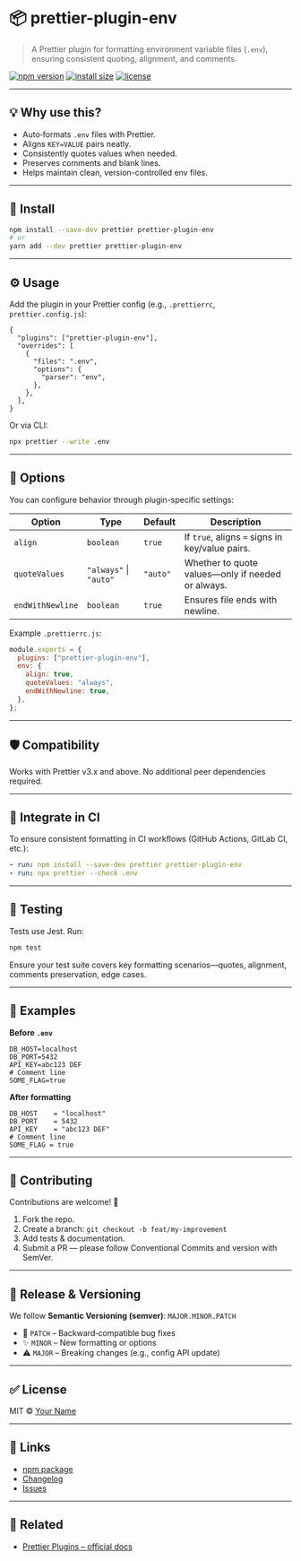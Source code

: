 # 📦 prettier-plugin-env

> A Prettier plugin for formatting environment variable files (`.env`), ensuring consistent quoting, alignment, and comments.

[![npm version](https://img.shields.io/npm/v/prettier-plugin-env.svg)](https://www.npmjs.com/package/prettier-plugin-env)
[![install size](https://img.shields.io/bundlephobia/minzip/prettier-plugin-env)](https://bundlephobia.com/package/prettier-plugin-env)
[![license](https://img.shields.io/npm/l/prettier-plugin-env)](LICENSE)

---

## 💡 Why use this?

- Auto‑formats `.env` files with Prettier.
- Aligns `KEY=VALUE` pairs neatly.
- Consistently quotes values when needed.
- Preserves comments and blank lines.
- Helps maintain clean, version-controlled env files.

---

## 🚀 Install

```bash
npm install --save-dev prettier prettier-plugin-env
# or
yarn add --dev prettier prettier-plugin-env
```

---

## ⚙️ Usage

Add the plugin in your Prettier config (e.g., `.prettierrc`, `prettier.config.js`):

```jsonc
{
  "plugins": ["prettier-plugin-env"],
  "overrides": [
    {
      "files": ".env",
      "options": {
        "parser": "env",
      },
    },
  ],
}
```

Or via CLI:

```bash
npx prettier --write .env
```

---

## 🔧 Options

You can configure behavior through plugin-specific settings:

| Option           | Type                   | Default  | Description                                       |
| ---------------- | ---------------------- | -------- | ------------------------------------------------- |
| `align`          | `boolean`              | `true`   | If `true`, aligns `=` signs in key/value pairs.   |
| `quoteValues`    | `"always"` \| `"auto"` | `"auto"` | Whether to quote values—only if needed or always. |
| `endWithNewline` | `boolean`              | `true`   | Ensures file ends with newline.                   |

Example `.prettierrc.js`:

```js
module.exports = {
  plugins: ["prettier-plugin-env"],
  env: {
    align: true,
    quoteValues: "always",
    endWithNewline: true,
  },
};
```

---

## 🛡️ Compatibility

Works with Prettier v3.x and above. No additional peer dependencies required.

---

## 🔄 Integrate in CI

To ensure consistent formatting in CI workflows (GitHub Actions, GitLab CI, etc.):

```yaml
- run: npm install --save-dev prettier prettier-plugin-env
- run: npx prettier --check .env
```

---

## 🧪 Testing

Tests use Jest. Run:

```bash
npm test
```

Ensure your test suite covers key formatting scenarios—quotes, alignment, comments preservation, edge cases.

---

## 📖 Examples

**Before `.env`**

```env
DB_HOST=localhost
DB_PORT=5432
API_KEY=abc123 DEF
# Comment line
SOME_FLAG=true
```

**After formatting**

```env
DB_HOST    = "localhost"
DB_PORT    = 5432
API_KEY    = "abc123 DEF"
# Comment line
SOME_FLAG = true
```

---

## 🎯 Contributing

Contributions are welcome! 🙌

1. Fork the repo.
2. Create a branch: `git checkout -b feat/my-improvement`
3. Add tests & documentation.
4. Submit a PR — please follow Conventional Commits and version with SemVer.

---

## 📜 Release & Versioning

We follow **Semantic Versioning (semver)**: `MAJOR.MINOR.PATCH`

- 🐛 `PATCH` – Backward‑compatible bug fixes
- ✨ `MINOR` – New formatting or options
- ⚠️ `MAJOR` – Breaking changes (e.g., config API update)

---

## ✅ License

MIT © [Your Name](https://github.com/yourusername)

---

## 🔗 Links

- [npm package](https://www.npmjs.com/package/prettier-plugin-env)
- [Changelog](CHANGELOG.md)
- [Issues](https://github.com/yourusername/prettier-plugin-env/issues)

---

## 🧩 Related

- [Prettier Plugins – official docs](https://prettier.io/docs/plugins)
